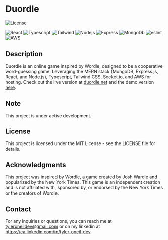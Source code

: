# Duordle

[![License](https://img.shields.io/badge/License-MIT-blue.svg)](https://opensource.org/licenses/MIT)

![React](https://img.shields.io/badge/-ReactJs-61DAFB?logo=react&logoColor=white&style=for-the-badge)
![Typescript](https://img.shields.io/badge/TypeScript-007ACC?style=for-the-badge&logo=typescript&logoColor=white)
![Tailwind](https://img.shields.io/badge/Tailwind_CSS-38B2AC?style=for-the-badge&logo=tailwind-css&logoColor=white)
![Nodejs](https://img.shields.io/badge/Node.js-43853D?style=for-the-badge&logo=node.js&logoColor=white)
![Express](https://img.shields.io/badge/Express.js-404D59?style=for-the-badge)
![MongoDb](https://img.shields.io/badge/MongoDB-4EA94B?style=for-the-badge&logo=mongodb&logoColor=white)
![eslint](https://img.shields.io/badge/eslint-3A33D1?style=for-the-badge&logo=eslint&logoColor=white)
![AWS](https://img.shields.io/badge/Amazon_AWS-232F3E?style=for-the-badge&logo=amazon-aws&logoColor=white)

## Description

Duordle is an online game inspired by Wordle, designed to be a cooperative word-guessing game. Leveraging the MERN stack (MongoDB, Express.js, React, and Node.js), Typescript, Tailwind CSS, Socket.io, and AWS for hosting. Check out the live version at [duordle.net](https://duordle.net) and the demo version [here](https://duordle-deploy.onrender.com).

## Note

This project is under active development.

## License

This project is licensed under the MIT License - see the LICENSE file for details.

## Acknowledgments

This project was inspired by Wordle, a game created by Josh Wardle and popularized by the New York Times. This game is an independent creation and is not affiliated with, sponsored by, or endorsed by the New York Times or the creators of Wordle.

## Contact

For any inquiries or questions, you can reach me at tyleroneildev@gmail.com
or on my linkedin at https://ca.linkedin.com/in/tyler-oneil-dev
